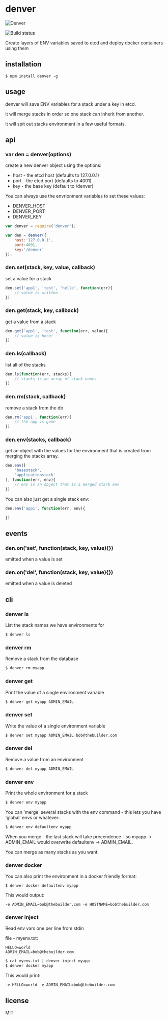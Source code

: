 denver
======

![Denver](https://github.com/binocarlos/denver/raw/master/denver.jpg)

![Build status](https://api.travis-ci.org/binocarlos/denver.png)

Create layers of ENV variables saved to etcd and deploy docker containers using them

## installation

```
$ npm install denver -g
```

## usage

denver will save ENV variables for a stack under a key in etcd.

it will merge stacks in order so one stack can inherit from another.

it will spit out stacks environment in a few useful formats.

## api

### var den = denver(options)

create a new denver object using the options:

 * host - the etcd host (defaults to 127.0.0.1)
 * port - the etcd port (defaults to 4001)
 * key - the base key (default to /denver)

You can always use the envrionment variables to set these values:

 * DENVER_HOST
 * DENVER_PORT
 * DENVER_KEY

```js
var denver = require('denver');

var den = denver({
	host:'127.0.0.1',
	port:4001,
	key:'/denver'
});
```

### den.set(stack, key, value, callback)

set a value for a stack

```js
den.set('app1', 'test', 'hello', function(err){
	// value is written
})
```

### den.get(stack, key, callback)

get a value from a stack

```js
den.get('app1', 'test', function(err, value){
	// value is here!
})
```

### den.ls(callback)

list all of the stacks

```js
den.ls(function(err, stacks){
	// stacks is an array of stack names
})
```

### den.rm(stack, callback)

remove a stack from the db

```js
den.rm('app1', function(err){
	// the app is gone
})
```

### den.env(stacks, callback)

get an object with the values for the environment that is created from merging the stacks array.

```js
den.env([
	'basestack',
	'applicationstack'
], function(err, env){
	// env is an object that is a merged stack env
})
```

You can also just get a single stack env:


```js
den.env('app1', function(err, env){

})
```

## events

### den.on('set', function(stack, key, value){})

emitted when a value is set

### den.on('del', function(stack, key, value){})

emitted when a value is deleted

## cli

### denver ls

List the stack names we have environments for

```bash
$ denver ls
```

### denver rm

Remove a stack from the database

```bash
$ denver rm myapp
```

### denver get <stack> <var>

Print the value of a single environment variable

```bash
$ denver get myapp ADMIN_EMAIL
```

### denver set <stack> <var> <value>

Write the value of a single environment variable

```bash
$ denver set myapp ADMIN_EMAIL bob@thebuilder.com
```

### denver del <stack> <var>

Remove a value from an environment

```bash
$ denver del myapp ADMIN_EMAIL
```

### denver env <stack> <stack>

Print the whole environment for a stack

```bash
$ denver env myapp
```

You can 'merge' several stacks with the env command - this lets you have 'global' envs or whatever:

```bash
$ denver env defaultenv myapp
```

When you merge - the last stack will take precendence - so myapp -> ADMIN_EMAIL would overwrite defaultenv -> ADMIN_EMAIL.

You can merge as many stacks as you want.

### denver docker <stack> <stack>

You can also print the environment in a docker friendly format:

```
$ denver docker defaultenv myapp
```

This would output:

```
-e ADMIN_EMAIL=bob@thebuilder.com -e HOSTNAME=bobthebuilder.com
```

### denver inject <stack>

Read env vars one per line from stdin

file - myenv.txt:

```
HELLO=world
ADMIN_EMAIL=bob@thebuilder.com
```

``` bash
$ cat myenv.txt | denver inject myapp
$ denver docker myapp
```

This would print:

```
-e HELLO=world -e ADMIN_EMAIL=bob@thebuilder.com
```

## license

MIT